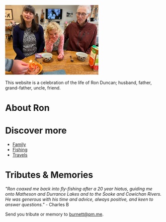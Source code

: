 <img src="./assets/ron_birthday_sept_2023.png" alt="Ron's birthday 2023" width="300" image-align="center"/>

This website is a celebration of the life of Ron Duncan; husband, father, grand-father, uncle, friend.

# About Ron

# Discover more

* [Family](./family.md)
* [Fishing](./fishing.md)
* [Travels](./travels.md)

# Tributes & Memories

_"Ron coaxed me back into fly-fishing after a 20 year hiatus, guiding me onto Matheson and Durrance Lakes and to the Sooke and Cowichan Rivers. He was generous with his time and advice, always positive, and keen to answer questions."_ - Charles B

Send you tribute or memory to burnett@pm.me.
